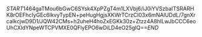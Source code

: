 $START$1464gaTMou6bGwC6SYsk4XpPZgT4m1LXVbj6/iJ0iYVSzbalTSRARHK8rOEFhcIyGEc6lkvyTypEN+peHugHgjsXKWrTCrzCI03x6mNAlUDdL/7gnXrcaIkcjwD9D1/JQW42CMs+h2uheH4hoZxEGKk30z+Ztzz4A8hlLwJbCCC6eoUhCXldYNpeWTCPVMXE0QFlyEPO6wDiLD4eO25glQ==$END$